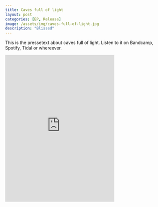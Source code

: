 ```yaml
---
title: Caves full of light
layout: post
categories: [EP, Release]
image: /assets/img/caves-full-of-light.jpg
description: "Blissed"
---
```


This is the pressetext about caves full of light.
Listen to it on Bandcamp, Spotify, Tidal or whereever.

<iframe style="border: 0; width: 350px; height: 470px;" src="https://bandcamp.com/EmbeddedPlayer/album=3468071668/size=large/bgcol=ffffff/linkcol=0687f5/tracklist=false/transparent=true/" seamless><a href="https://quod.bandcamp.com/album/caves-full-of-light">Caves full of Light by Quod</a></iframe>
